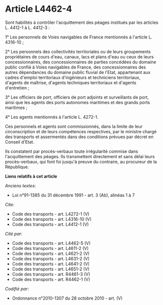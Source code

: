 # Article L4462-4

Sont habilités à contrôler l'acquittement des péages institués par les articles L. 4412-1 à L. 4412-3 : 

1° Les personnels de Voies navigables de France mentionnés à l'article L. 4316-10 ; 

2° Les personnels des collectivités territoriales ou de leurs groupements propriétaires de cours d'eau, canaux, lacs et plans
d'eau ou ceux de leurs concessionnaires, des concessionnaires de parties concédées du domaine public confié à Voies
navigables de France, des concessionnaires des autres dépendances du domaine public fluvial de l'Etat, appartenant aux cadres
d'emploi territoriaux d'ingénieurs et techniciens territoriaux, d'agents de maîtrise, d'agents techniques territoriaux et
d'agents d'entretien ; 

3° Les officiers de port, officiers de port adjoints et surveillants de port, ainsi que les agents des ports autonomes
maritimes et des grands ports maritimes ; 

4° Les agents mentionnés à l'article L. 4272-1. 

Ces personnels et agents sont commissionnés, dans la limite de leur circonscription et de leurs compétences respectives, par
le ministre chargé des transports et assermentés dans des conditions prévues par décret en Conseil d'Etat. 

Ils constatent par procès-verbaux toute irrégularité commise dans l'acquittement des péages. Ils transmettent directement et
sans délai leurs procès-verbaux, qui font foi jusqu'à preuve du contraire, au procureur de la République.

**Liens relatifs à cet article**

_Anciens textes_:

  - Loi n°91-1385 du 31 décembre 1991 - art. 3 (Ab), alinéas 1 à 7

_Cite_:

  - Code des transports - art. L4272-1 (V)
  - Code des transports - art. L4316-10 (V)
  - Code des transports - art. L4412-1 (V)

_Cité par_:

  - Code des transports - art. L4462-5 (V)
  - Code des transports - art. L4611-2 (V)
  - Code des transports - art. L4621-2 (V)
  - Code des transports - art. L4631-2 (V)
  - Code des transports - art. L4641-2 (V)
  - Code des transports - art. L4651-2 (V)
  - Code des transports - art. R4461-3 (V)
  - Code des transports - art. R4462-1 (V)

_Codifié par_:

  - Ordonnance n°2010-1307 du 28 octobre 2010 - art. (V)
